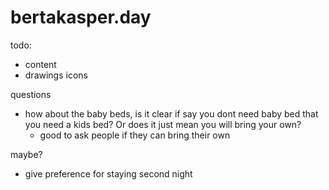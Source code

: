 # bertakasper.day


todo:

- content
- drawings icons

questions

- how about the baby beds, is it clear if say you dont need baby bed that you need a kids bed? Or does it just mean you will bring your own?
	- good to ask people if they can bring their own

maybe?

- give preference for staying second night
